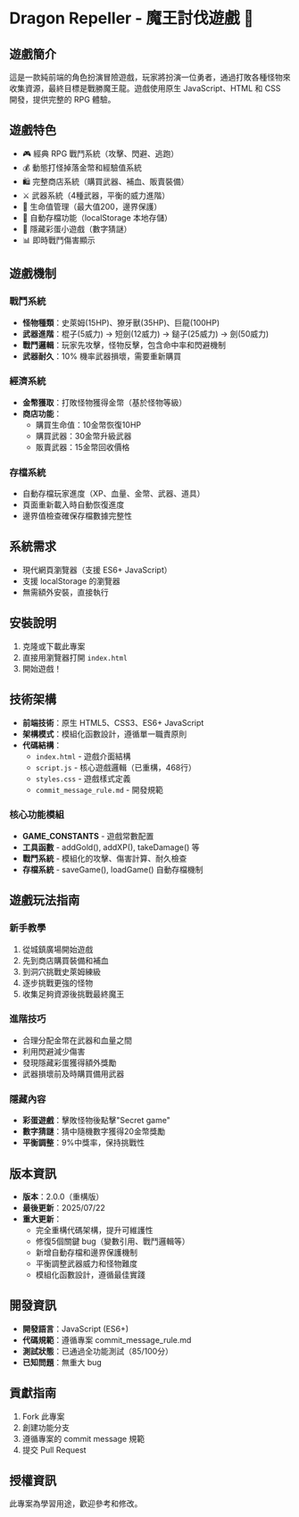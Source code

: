 # Dragon Repeller - 魔王討伐遊戲 🐉

## 遊戲簡介
這是一款純前端的角色扮演冒險遊戲，玩家將扮演一位勇者，通過打敗各種怪物來收集資源，最終目標是戰勝魔王龍。遊戲使用原生 JavaScript、HTML 和 CSS 開發，提供完整的 RPG 體驗。

## 遊戲特色
- 🎮 經典 RPG 戰鬥系統（攻擊、閃避、逃跑）
- 💰 動態打怪掉落金幣和經驗值系統
- 🛍️ 完整商店系統（購買武器、補血、販賣裝備）
- ⚔️ 武器系統（4種武器，平衡的威力進階）
- 🏥 生命值管理（最大值200，邊界保護）
- 💾 自動存檔功能（localStorage 本地存儲）
- 🎲 隱藏彩蛋小遊戲（數字猜謎）
- 📊 即時戰鬥傷害顯示

## 遊戲機制

### 戰鬥系統
- **怪物種類**：史萊姆(15HP)、獠牙獸(35HP)、巨龍(100HP)
- **武器進階**：棍子(5威力) → 短劍(12威力) → 鎚子(25威力) → 劍(50威力)
- **戰鬥邏輯**：玩家先攻擊，怪物反擊，包含命中率和閃避機制
- **武器耐久**：10% 機率武器損壞，需要重新購買

### 經濟系統
- **金幣獲取**：打敗怪物獲得金幣（基於怪物等級）
- **商店功能**：
  - 購買生命值：10金幣恢復10HP
  - 購買武器：30金幣升級武器
  - 販賣武器：15金幣回收價格

### 存檔系統
- 自動存檔玩家進度（XP、血量、金幣、武器、道具）
- 頁面重新載入時自動恢復進度
- 邊界值檢查確保存檔數據完整性

## 系統需求
- 現代網頁瀏覽器（支援 ES6+ JavaScript）
- 支援 localStorage 的瀏覽器
- 無需額外安裝，直接執行

## 安裝說明
1. 克隆或下載此專案
2. 直接用瀏覽器打開 `index.html`
3. 開始遊戲！

## 技術架構
- **前端技術**：原生 HTML5、CSS3、ES6+ JavaScript
- **架構模式**：模組化函數設計，遵循單一職責原則
- **代碼結構**：
  - `index.html` - 遊戲介面結構
  - `script.js` - 核心遊戲邏輯（已重構，468行）
  - `styles.css` - 遊戲樣式定義
  - `commit_message_rule.md` - 開發規範

### 核心功能模組
- **GAME_CONSTANTS** - 遊戲常數配置
- **工具函數** - addGold(), addXP(), takeDamage() 等
- **戰鬥系統** - 模組化的攻擊、傷害計算、耐久檢查
- **存檔系統** - saveGame(), loadGame() 自動存檔機制

## 遊戲玩法指南

### 新手教學
1. 從城鎮廣場開始遊戲
2. 先到商店購買裝備和補血
3. 到洞穴挑戰史萊姆練級
4. 逐步挑戰更強的怪物
5. 收集足夠資源後挑戰最終魔王

### 進階技巧
- 合理分配金幣在武器和血量之間
- 利用閃避減少傷害
- 發現隱藏彩蛋獲得額外獎勵
- 武器損壞前及時購買備用武器

### 隱藏內容
- **彩蛋遊戲**：擊敗怪物後點擊"Secret game"
- **數字猜謎**：猜中隨機數字獲得20金幣獎勵
- **平衡調整**：9%中獎率，保持挑戰性

## 版本資訊
- **版本**：2.0.0（重構版）
- **最後更新**：2025/07/22
- **重大更新**：
  - 完全重構代碼架構，提升可維護性
  - 修復5個關鍵 bug（變數引用、戰鬥邏輯等）
  - 新增自動存檔和邊界保護機制
  - 平衡調整武器威力和怪物難度
  - 模組化函數設計，遵循最佳實踐

## 開發資訊
- **開發語言**：JavaScript (ES6+)
- **代碼規範**：遵循專案 commit_message_rule.md
- **測試狀態**：已通過全功能測試（85/100分）
- **已知問題**：無重大 bug

## 貢獻指南
1. Fork 此專案
2. 創建功能分支
3. 遵循專案的 commit message 規範
4. 提交 Pull Request

## 授權資訊
此專案為學習用途，歡迎參考和修改。
